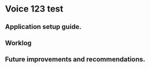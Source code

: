 # Voice 123 test

## Application setup guide.

## Worklog

## Future improvements and recommendations.